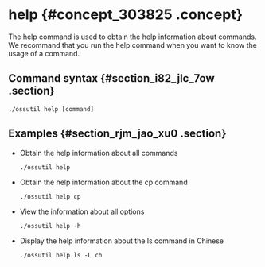 # help {#concept_303825 .concept}

The help command is used to obtain the help information about commands. We recommand that you run the help command when you want to know the usage of a command.

## Command syntax {#section_i82_jlc_7ow .section}

``` {#codeblock_sz6_dlg_hul}
./ossutil help [command]
```

## Examples {#section_rjm_jao_xu0 .section}

-   Obtain the help information about all commands

    ``` {#codeblock_y2b_42t_6bo}
    ./ossutil help
    ```

-   Obtain the help information about the cp command

    ``` {#codeblock_5gv_sey_qsi}
    ./ossutil help cp
    ```

-   View the information about all options

    ``` {#codeblock_iab_t8p_zwg}
    ./ossutil help -h
    ```

-   Display the help information about the ls command in Chinese

    ``` {#codeblock_p7h_iip_b35}
    ./ossutil help ls -L ch
    ```


